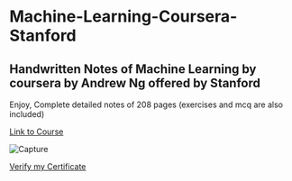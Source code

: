 # Machine-Learning-Coursera-Stanford
## Handwritten Notes of Machine Learning by coursera by Andrew Ng offered by Stanford

Enjoy, 
Complete detailed notes of 208 pages
(exercises and mcq are also included)

[Link to Course](https://www.coursera.org/learn/machine-learning)

![Capture](https://user-images.githubusercontent.com/45332512/130601774-0148b99d-8c4c-43ca-864c-003762204876.JPG)

[Verify my Certificate](https://www.coursera.org/account/accomplishments/certificate/CG8PE9YLDE8C?utm_medium=certificate&utm_source=link&utm_campaign=copybutton_certificate)
